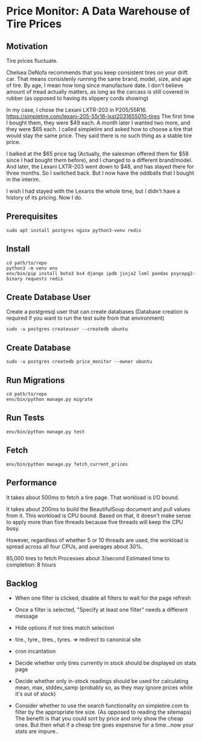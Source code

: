 Price Monitor: A Data Warehouse of Tire Prices
==============================================


Motivation
----------

Tire prices fluctuate.

Chelsea DeNofa recommends that you keep consistent tires on your drift car.
That means consistenly running the same brand, model, size, and age of tire.
By age, I mean how long since manufacture date. I don't believe amount of tread
actually matters, as long as the carcass is still covered in rubber (as opposed to having its slippery cords showing)

In my case, I chose the Lexani LXTR-203 in P205/55R16.
https://simpletire.com/lexani-205-55r16-lxst2031655010-tires
The first time I bought them, they were $49 each.
A month later I wanted two more, and they were $65 each.
I called simpletire and asked how to choose a tire that would stay the same price.
They said there is no such thing as a stable tire price.

I balked at the $65 price tag (Actually, the salesman offered them for $58 since I had bought them before), and I changed to a different brand/model. And later, the Lexani LXTR-203
went down to $48, and has stayed there for three months. So I switched back. But I now
have the oddballs that I bought in the interim.

I wish I had stayed with the Lexanis the whole time, but I didn't have a history
of its pricing. Now I do.


Prerequisites
-------------

    sudo apt install postgres nginx python3-venv redis

Install
-------

    cd path/to/repo
    python3 -m venv env
    env/bin/pip install boto3 bs4 django ipdb jinja2 lxml pandas psycopg2-binary requests redis



Create Database User
--------------------

Create a postgresql user that can create databases
(Database creation is required if you want to run the test suite from that environment)

    sudo -u postgres createuser --createdb ubuntu


Create Database
---------------

    sudo -u postgres createdb price_monitor --owner ubuntu


Run Migrations
--------------

    cd path/to/repo
    env/bin/python manage.py migrate


Run Tests
---------

    env/bin/python manage.py test

Fetch
-----

    env/bin/python manage.py fetch_current_prices


Performance
-----------

It takes about 500ms to fetch a tire page. That workload is I/O bound.

It takes about 200ms to build the BeautifulSoup document and pull values from it.
This workload is CPU bound. Based on that, it doesn't make sense to apply more than
five threads because five threads will keep the CPU busy.

However, regardless of whether 5 or 10 threads are used, the workload is spread across
all four CPUs, and averages about 30%.

85,000 tires to fetch
Processes about 3/second
Estimated time to completion: 8 hours

Backlog
-------

- When one filter is clicked, disable all filters to wait for the page refresh
- Once a filter is selected, "Specify at least one filter" needs a different message
- Hide options if not tires match selection
- tire., tyre., tires., tyres. => redirect to canonical site



- cron incantation
- Decide whether only tires currently in stock should be displayed on stats page
- Decide whether only in-stock readings should be used for calculating mean, max, stddev_samp
  (probably so, as they may ignore prices while it's out of stock)
- Consider whether to use the search functionality on simpletire.com to
  filter by the appropriate tire size. (As opposed to reading the sitemaps)
  The benefit is that you could sort by price and only show the cheap ones.
  But then what if a cheap tire goes expensive for a time...now your stats are impure..

